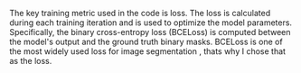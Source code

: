 The key training metric used in the code is loss. The loss is calculated during each training iteration and is used to optimize the model parameters. 
Specifically, the binary cross-entropy loss (BCELoss) is computed between the model's output and the ground truth binary masks.
BCELoss is one of the most widely used loss for image segmentation , thats why I chose that as the loss.
